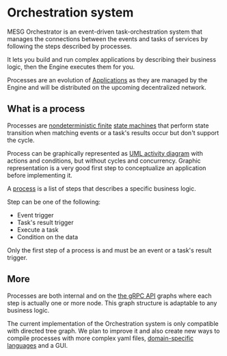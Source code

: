 # Orchestration system

MESG Orchestrator is an event-driven task-orchestration system that manages the connections between the events and tasks of services by following the steps described by processes.

It lets you build and run complex applications by describing their business logic, then the Engine executes them for you.

Processes are an evolution of [Applications](../application/) as they are managed by the Engine and will be distributed on the upcoming decentralized network.

<!-- TODO: Add schema on process -->

## What is a process

Processes are [nondeterministic finite](https://en.wikipedia.org/wiki/Nondeterministic_finite_automaton) [state machines](https://en.wikipedia.org/wiki/Finite-state_machine) that perform state transition when matching events or a task's results occur but don't support the cycle.

Process can be graphically represented as [UML activity diagram](https://en.wikipedia.org/wiki/Activity_diagram) with actions and conditions, but without cycles and concurrency. Graphic representation is a very good first step to conceptualize an application before implementing it.

A [process](process-file.md) is a list of steps that describes a specific business logic.

Step can be one of the following:
- Event trigger
- Task's result trigger
- Execute a task
- Condition on the data

Only the first step of a process is and must be an event or a task's result trigger.

## More

Processes are both internal and on the [the gRPC API](../../api/process.md) graphs where each step is actually one or more node. This graph structure is adaptable to any business logic.

The current implementation of the Orchestration system is only compatible with directed tree graph. We plan to improve it and also create new ways to compile processes with more complex yaml files, [domain-specific languages](https://en.wikipedia.org/wiki/Domain-specific_language) and a GUI.
